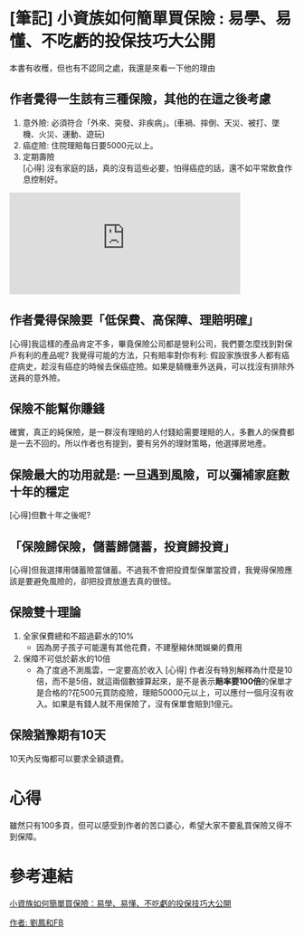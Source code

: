 # [筆記] 小資族如何簡單買保險 : 易學、易懂、不吃虧的投保技巧大公開




本書有收穫，但也有不認同之處，我還是來看一下他的理由

## 作者覺得一生該有三種保險，其他的在這之後考慮
1. 意外險: 必須符合「外來、突發、非疾病」。(車禍、摔倒、天災、被打、墜機、火災、運動、遊玩)
2. 癌症險: 住院理賠每日要5000元以上。
3. 定期壽險  
[心得] 沒有家庭的話，真的沒有這些必要，怕得癌症的話，還不如平常飲食作息控制好。
<!--more-->
<iframe src="https://open.firstory.me/embed/story/cl4vfotu6000p01t9cl5xazu5" height="180" width="81%" frameborder="0" scrolling="no"></iframe>

## 作者覺得保險要「低保費、高保障、理賠明確」
[心得]我這樣的產品肯定不多，畢竟保險公司都是營利公司，我們要怎麼找到對保戶有利的產品呢? 我覺得可能的方法，只有賠率對你有利: 假設家族很多人都有癌症病史，趁沒有癌症的時候去保癌症險。如果是騎機車外送員，可以找沒有排除外送員的意外險。

## 保險不能幫你賺錢
確實，真正的純保險，是一群沒有理賠的人付錢給需要理賠的人，多數人的保費都是一去不回的。所以作者也有提到，要有另外的理財策略，他選擇房地產。

## 保險最大的功用就是: 一旦遇到風險，可以彌補家庭數十年的穩定
[心得]但數十年之後呢?

## 「保險歸保險，儲蓄歸儲蓄，投資歸投資」
[心得]但我選擇用儲蓄險當儲蓄。不過我不會把投資型保單當投資，我覺得保險應該是要避免風險的，卻把投資放進去真的很怪。

## 保險雙十理論
1. 全家保費總和不超過薪水的10%
   - 因為房子孩子可能還有其他花費，不建壓縮休閒娛樂的費用
2. 保障不可低於薪水的10倍
   - 為了度過不測風雲，一定要高於收入
[心得] 作者沒有特別解釋為什麼是10倍，而不是5倍，就這兩個數據算起來，是不是表示**賠率要100倍**的保單才是合格的?花500元買防疫險，理賠50000元以上，可以應付一個月沒有收入。如果是有錢人就不用保險了，沒有保單會賠到1億元。

## 保險猶豫期有10天
10天內反悔都可以要求全額退費。

# 心得
雖然只有100多頁，但可以感受到作者的苦口婆心，希望大家不要亂買保險又得不到保障。

# 參考連結
[小資族如何簡單買保險：易學、易懂、不吃虧的投保技巧大公開](https://www.books.com.tw/products/0010751415)

[作者: 劉鳳和FB](https://www.facebook.com/groups/355015507845962/user/100002215564379/)

